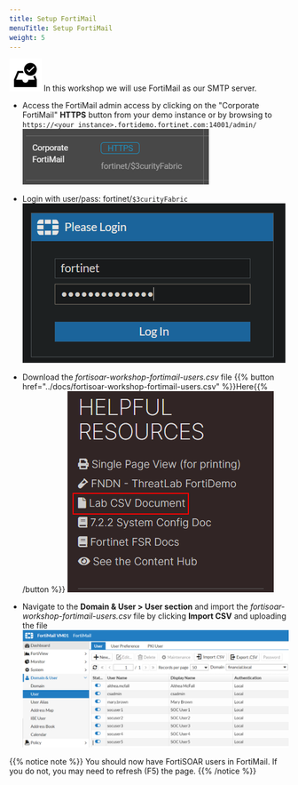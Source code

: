 ```yaml
---
title: Setup FortiMail
menuTitle: Setup FortiMail
weight: 5
---
```


![user_complete_icon](check_box.svg)
In this workshop we will use FortiMail as our SMTP server.

- Access the FortiMail admin access by clicking on the "Corporate FortiMail" **HTTPS** button from your demo instance or by browsing to `https://<your instance>.fortidemo.fortinet.com:14001/admin/`
![HTTPS page](fortimail_https.png)

- Login with user/pass: fortinet/```$3curityFabric```
![Login Screen](fortimail_login.png)

<!-- - Download the *fortisoar-workshop-fortimail-users.csv* file {{% button href="https://fortinet.eg_nyte.com/dl/heMZZdjuIN/fortisoar-workshop-fortimail-users.csv_" %}}Here{{% /button %}} or in your Helpful Resources area to the left labeled **Lab CSV Document**.
![Alt text](lab_csv_doc_snip.png)
Password: `p9iFpVjg` -->

- Download the *fortisoar-workshop-fortimail-users.csv* file {{% button href="../docs/fortisoar-workshop-fortimail-users.csv" %}}Here{{% /button %}}
![Alt text](lab_csv_doc_snip.png)


- Navigate to the **Domain & User > User section** and import the *fortisoar-workshop-fortimail-users.csv* file by clicking **Import CSV** and uploading the file
![FortiMail User Page](fml_setup.png)

{{% notice note %}}
You should now have FortiSOAR users in FortiMail. If you do not, you may need to refresh (F5) the page.
{{% /notice %}}
